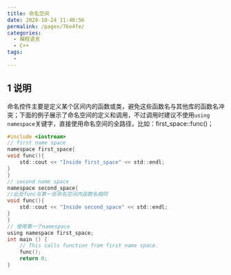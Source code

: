 ```yaml
---
title: 命名空间
date: 2020-10-24 11:46:56
permalink: /pages/76e4fe/
categories: 
  - 编程语言
  - C++
tags: 
  - 
---
```


## 1 说明

命名控件主要是定义某个区间内的函数或类，避免这些函数名与其他库的函数名冲突；下面的例子展示了命名空间的定义和调用，不过调用时建议不使用`using namespace`关键字，直接使用命名空间的全路径，比如：first_space::func()；

```c
#include <iostream>
// first name space
namespace first_space{
void func(){
    std::cout << "Inside first_space" << std::endl;
}
}
// second name space
namespace second_space{
//此处func与第一处命名空间内函数名相同
void func(){
    std::cout << "Inside second_space" << std::endl;
}
}
// 使用第一个namespace
using namespace first_space;
int main () {
    // This calls function from first name space.
    func();
    return 0;
}
```

